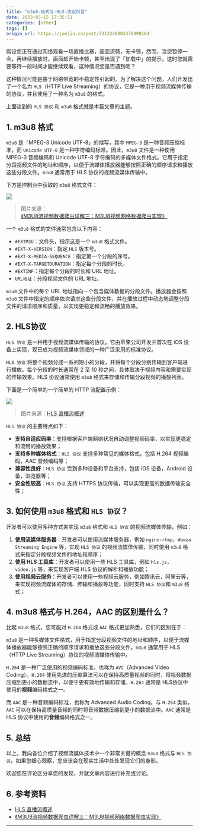 ```yaml
---
title: "m3u8-格式与-HLS-协议科普"
date: 2023-05-15 17:35:51
categories: [other]
tags: []
origin_url: https://juejin.cn/post/7213240802378498104
---
```

假设您正在通过网络观看一场直播比赛，画面流畅，无卡顿，然而，当您暂停一会，再继续播放时，画面却开始卡顿，甚至出现了「加载中」的提示，这时您就需要等待一段时间才能继续观看，这种情况您是否遇到呢？

这种情况可能是由于网络带宽的不稳定性引起的。为了解决这个问题，人们开发出了一个名为 `HLS`（HTTP Live Streaming）的协议，它是一种用于视频流媒体传输的协议，并且使用了一种名为 `m3u8` 的格式。

上面谈到的 `HLS 协议` 和 `m3u8` 格式就是本篇文章的主题。

1\. m3u8 格式
-----------

`m3u8` 是「MPEG-3 Unicode UTF-8」的缩写，其中 `MPEG-3` 是一种音频压缩标准，而 `Unicode UTF-8` 是一种字符编码标准。因此，`m3u8` 文件是一种使用 MPEG-3 音频编码和 Unicode UTF-8 字符编码的多媒体文件格式。它用于指定分段视频文件的地址和顺序，以便于流媒体播放器能够按照正确的顺序请求和播放这些分段文件。`m3u8` 通常用于 HLS 协议的视频流媒体传输中。

下方是控制台中获取的 `m3u8` 格式文件：

![](https://note-2019-images.oss-cn-hangzhou.aliyuncs.com/135c34f6.webp)

> 图片来源：[《M3U8流视频数据爬虫详解三：M3U8视频网络数据爬虫实现》](https://link.juejin.cn/?target=https%3A%2F%2Fjmsliu.cn%2Ftech%2Fm3u8%25E6%25B5%2581%25E8%25A7%2586%25E9%25A2%2591%25E6%2595%25B0%25E6%258D%25AE%25E7%2588%25AC%25E8%2599%25AB%25E8%25AF%25A6%25E8%25A7%25A3%25E4%25B8%2589%25EF%25BC%259Am3u8%25E8%25A7%2586%25E9%25A2%2591%25E7%25BD%2591%25E7%25BB%259C%25E6%2595%25B0%25E6%258D%25AE%25E7%2588%25AC%25E8%2599%25AB%25E5%25AE%259E%25E7%258E%25B0.html)

一个 `m3u8` 格式的文件通常包含以下内容：

*   `#EXTM3U`：文件头，指示这是一个 `m3u8` 格式文件。
*   `#EXT-X-VERSION`：指定 `HLS` 版本号。
*   `#EXT-X-MEDIA-SEQUENCE`：指定第一个分段的序号。
*   `#EXT-X-TARGETDURATION`：指定每个分段的时长。
*   `#EXTINF`：指定每个分段的时长和 URL 地址。
*   `URL地址`：分段视频文件的 URL 地址。

`m3u8` 文件中的每个 URL 地址指向一个包含媒体数据的分段文件。播放器会按照`m3u8` 文件中指定的顺序依次请求这些分段文件，并在播放过程中动态地调整分段文件的请求顺序和质量，以实现更稳定和流畅的播放效果。

2\. HLS协议
---------

`HLS 协议` 是一种用于视频流媒体传输的协议。它由苹果公司开发并首次在 iOS 设备上实现，现已成为视频流媒体领域的一种广泛采用的标准协议。

`HLS 协议` 将整个视频分成一系列短小的分段，并将每个分段分别传输到客户端进行播放。每个分段的时长通常在 2 至 10 秒之间，具体取决于视频内容和需要实现的传输效果。HLS 协议通常使用 `m3u8` 格式来存储和传输分段视频的播放列表。

下面是一个简单的一个简单的 HTTP 流配置示例：

![](https://note-2019-images.oss-cn-hangzhou.aliyuncs.com/b924a190.webp)

> 图片来源：[HLS 直播流概述](https://link.juejin.cn/?target=https%3A%2F%2Fdeveloper.apple.com%2Flibrary%2Farchive%2Fdocumentation%2FNetworkingInternet%2FConceptual%2FStreamingMediaGuide%2FHTTPStreamingArchitecture%2FHTTPStreamingArchitecture.html)

`HLS 协议` 的主要特点如下：

*   **支持自适应码率**：支持根据客户端网络状况自动调整视频码率，以实现更稳定和流畅的播放效果；
*   **支持多种媒体格式**：`HLS 协议` 支持多种常见的媒体格式，包括 H.264 视频编码，AAC 音频编码等；
*   **兼容性良好**：`HLS 协议` 受到多种设备和平台支持，包括 iOS 设备，Android 设备，浏览器等；
*   **安全性较高**：`HLS 协议` 支持 HTTPS 协议传输，可以实现更高的数据传输安全性；

3\. 如何使用 `m3u8` 格式和 `HLS 协议`？
-----------------------------

开发者可以使用多种方式来实现 `m3u8` 格式和 `HLS 协议` 的视频流媒体传输，例如：

1.  **使用流媒体服务器**：开发者可以使用流媒体服务器，例如 `nginx-rtmp`，`Wowza Streaming Engine` 等，实现 `HLS 协议` 的视频流媒体传输，同时使用 `m3u8` 格式来指定分段视频文件的地址和顺序；
2.  **使用 HLS 工具库**：开发者可以使用一些 HLS 工具库，例如 `hls.js`，`video.js` 等，来实现客户端 HLS 协议的解析和播放功能；
3.  **使用视频云服务**：开发者可以使用一些视频云服务，例如腾讯云，阿里云等，来实现视频流媒体的存储、传输和播放等功能，同时支持 `HLS 协议`和 `m3u8` 格式；

4\. m3u8 格式与 H.264，AAC 的区别是什么？
------------------------------

比起 `m3u8` 格式，您可能对 `H.264` 格式或 `AAC` 格式更加熟悉，它们的区别在于：

`m3u8` 是一种多媒体文件格式，用于指定分段视频文件的地址和顺序，以便于流媒体播放器能够按照正确的顺序请求和播放这些分段文件。`m3u8` 通常用于 HLS（HTTP Live Streaming）协议的视频流媒体传输中。

`H.264` 是一种广泛使用的视频编码标准，也称为 `AVC`（Advanced Video Coding）。`H.264` 使用先进的压缩算法可以在保持高质量视频的同时，将视频数据压缩到更小的数据流中，以便于更有效地传输和存储。`H.264` 通常是 HLS协议中使用的**视频**编码格式之一。

而 `AAC` 是一种音频编码标准，也称为 Advanced Audio Coding。与 `H.264` 类似，`AAC` 可以在保持高质量音频的同时将音频数据压缩到更小的数据流中。`AAC` 通常是 HLS 协议中使用的**音频**编码格式之一。

5\. 总结
------

以上，我向各位介绍了视频流媒体技术中一个非常关键的概念 `m3u8` 格式与 `HLS 协议`。如果您细心观察，您应该会在现实生活中处处发现它们的身影。

欢迎您在评论区分享您的发现，并就文章内容进行补充或讨论。

6\. 参考资料
--------

*   [HLS 直播流概述](https://link.juejin.cn/?target=https%3A%2F%2Fdeveloper.apple.com%2Flibrary%2Farchive%2Fdocumentation%2FNetworkingInternet%2FConceptual%2FStreamingMediaGuide%2FHTTPStreamingArchitecture%2FHTTPStreamingArchitecture.html)
*   [《M3U8流视频数据爬虫详解三：M3U8视频网络数据爬虫实现》](https://link.juejin.cn/?target=https%3A%2F%2Fjmsliu.cn%2Ftech%2Fm3u8%25E6%25B5%2581%25E8%25A7%2586%25E9%25A2%2591%25E6%2595%25B0%25E6%258D%25AE%25E7%2588%25AC%25E8%2599%25AB%25E8%25AF%25A6%25E8%25A7%25A3%25E4%25B8%2589%25EF%25BC%259Am3u8%25E8%25A7%2586%25E9%25A2%2591%25E7%25BD%2591%25E7%25BB%259C%25E6%2595%25B0%25E6%258D%25AE%25E7%2588%25AC%25E8%2599%25AB%25E5%25AE%259E%25E7%258E%25B0.html)

* * *
    